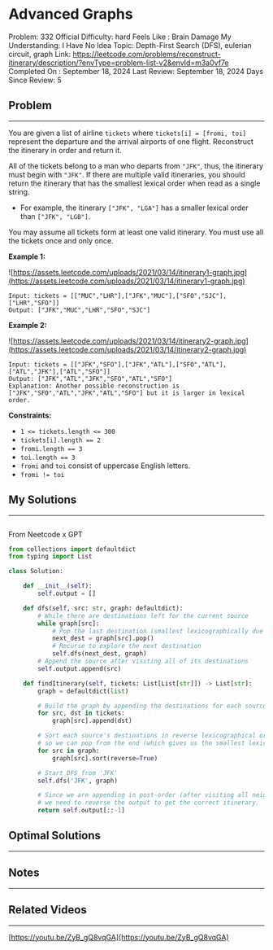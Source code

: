 # Advanced Graphs

Problem: 332
Official Difficulty: hard
Feels Like : Brain Damage
My Understanding: I Have No Idea
Topic: Depth-First Search (DFS), eulerian circuit, graph
Link: https://leetcode.com/problems/reconstruct-itinerary/description/?envType=problem-list-v2&envId=m3a0vf7e
Completed On : September 18, 2024
Last Review: September 18, 2024
Days Since Review: 5

## Problem

---

You are given a list of airline `tickets` where `tickets[i] = [fromi, toi]` represent the departure and the arrival airports of one flight. Reconstruct the itinerary in order and return it.

All of the tickets belong to a man who departs from `"JFK"`, thus, the itinerary must begin with `"JFK"`.
 If there are multiple valid itineraries, you should return the 
itinerary that has the smallest lexical order when read as a single 
string.

- For example, the itinerary `["JFK", "LGA"]` has a smaller lexical order than `["JFK", "LGB"]`.

You may assume all tickets form at least one valid itinerary. You must use all the tickets once and only once.

**Example 1:**

![https://assets.leetcode.com/uploads/2021/03/14/itinerary1-graph.jpg](https://assets.leetcode.com/uploads/2021/03/14/itinerary1-graph.jpg)

```
Input: tickets = [["MUC","LHR"],["JFK","MUC"],["SFO","SJC"],["LHR","SFO"]]
Output: ["JFK","MUC","LHR","SFO","SJC"]

```

**Example 2:**

![https://assets.leetcode.com/uploads/2021/03/14/itinerary2-graph.jpg](https://assets.leetcode.com/uploads/2021/03/14/itinerary2-graph.jpg)

```
Input: tickets = [["JFK","SFO"],["JFK","ATL"],["SFO","ATL"],["ATL","JFK"],["ATL","SFO"]]
Output: ["JFK","ATL","JFK","SFO","ATL","SFO"]
Explanation: Another possible reconstruction is ["JFK","SFO","ATL","JFK","ATL","SFO"] but it is larger in lexical order.

```

**Constraints:**

- `1 <= tickets.length <= 300`
- `tickets[i].length == 2`
- `fromi.length == 3`
- `toi.length == 3`
- `fromi` and `toi` consist of uppercase English letters.
- `fromi != toi`

## My Solutions

---

```python

```

From Neetcode x GPT

```python
from collections import defaultdict
from typing import List

class Solution:

    def __init__(self):
        self.output = []

    def dfs(self, src: str, graph: defaultdict):
        # While there are destinations left for the current source
        while graph[src]:
            # Pop the last destination (smallest lexicographically due to reverse sort)
            next_dest = graph[src].pop()
            # Recurse to explore the next destination
            self.dfs(next_dest, graph)
        # Append the source after visiting all of its destinations
        self.output.append(src)

    def findItinerary(self, tickets: List[List[str]]) -> List[str]:
        graph = defaultdict(list)

        # Build the graph by appending the destinations for each source
        for src, dst in tickets:
            graph[src].append(dst)

        # Sort each source's destinations in reverse lexicographical order
        # so we can pop from the end (which gives us the smallest lexicographical order)
        for src in graph:
            graph[src].sort(reverse=True)

        # Start DFS from 'JFK'
        self.dfs('JFK', graph)

        # Since we are appending in post-order (after visiting all neighbors),
        # we need to reverse the output to get the correct itinerary.
        return self.output[::-1]
```

## Optimal Solutions

---

## Notes

---

 

## Related Videos

---

[https://youtu.be/ZyB_gQ8vqGA](https://youtu.be/ZyB_gQ8vqGA)